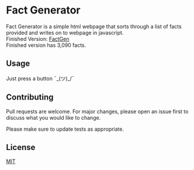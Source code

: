 # Fact Generator

Fact Generator is a simple html webpage that sorts through a list of facts provided and writes on to webpage in javascript.  
Finished Version: [FactGen](https://factgen.glitch.me)  
Finished version has 3,090 facts.

## Usage

Just press a button ¯\_(ツ)_/¯

## Contributing
Pull requests are welcome. For major changes, please open an issue first to discuss what you would like to change.

Please make sure to update tests as appropriate.

## License
[MIT](https://choosealicense.com/licenses/mit/) 
